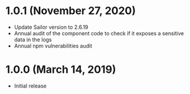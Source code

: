 # 1.0.1 (November 27, 2020)

* Update Sailor version to 2.6.19
* Annual audit of the component code to check if it exposes a sensitive data in the logs
* Annual npm vulnerabilities audit

# 1.0.0 (March 14, 2019)

* Initial release
